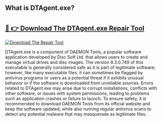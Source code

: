 ## What is DTAgent.exe? 

# <h2><a href="https://exedetect.com/download.php?DTAgent.exe">🔗 👉 Download The DTAgent.exe Repair Tool</a></h2>

[![Download The Repair Tool](https://exedetect.com/download-button.jpg)](https://exedetect.com/download.php?DTAgent.exe)

DTAgent.exe is a component of DAEMON Tools, a popular software application developed by Disc Soft Ltd. that allows users to create and manage virtual drives and disc images. The version 8.3.0.749 of this executable is generally considered safe as it is part of legitimate software; however, like many executable files, it can sometimes be flagged by antivirus programs or users as a potential threat if it exhibits unusual behavior or if the software is downloaded from unreliable sources. Errors related to DTAgent.exe may arise due to corrupt installations, conflicts with other software, or issues with system permissions, leading to problems such as application crashes or failure to launch. To ensure safety, it is recommended to download DAEMON Tools from its official website and keep the software updated, while also running regular antivirus scans to detect any potential malware that may masquerade as legitimate files.